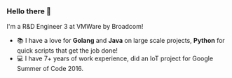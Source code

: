 ### Hello there 👋
I'm a R&D Engineer 3 at VMWare by Broadcom!
- 📚 I have a love for **Golang** and **Java** on large scale projects, **Python** for quick scripts that get the job done!
- 💻 I have 7+ years of work experience, did an IoT project for Google Summer of Code 2016.
